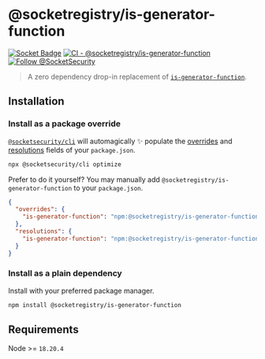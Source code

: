 # @socketregistry/is-generator-function

[![Socket Badge](https://socket.dev/api/badge/npm/package/@socketregistry/is-generator-function)](https://socket.dev/npm/package/@socketregistry/is-generator-function)
[![CI - @socketregistry/is-generator-function](https://github.com/SocketDev/socket-registry-js/actions/workflows/test.yml/badge.svg)](https://github.com/SocketDev/socket-registry-js/actions/workflows/test.yml)
[![Follow @SocketSecurity](https://img.shields.io/twitter/follow/SocketSecurity?style=social)](https://twitter.com/SocketSecurity)

> A zero dependency drop-in replacement of
> [`is-generator-function`](https://www.npmjs.com/package/is-generator-function).

## Installation

### Install as a package override

[`@socketsecurity/cli`](https://www.npmjs.com/package/@socketsecurity/cli) will
automagically :sparkles: populate the
[overrides](https://docs.npmjs.com/cli/v9/configuring-npm/package-json#overrides)
and [resolutions](https://yarnpkg.com/configuration/manifest#resolutions) fields
of your `package.json`.

```sh
npx @socketsecurity/cli optimize
```

Prefer to do it yourself? You may manually add
`@socketregistry/is-generator-function` to your `package.json`.

```json
{
  "overrides": {
    "is-generator-function": "npm:@socketregistry/is-generator-function@^1"
  },
  "resolutions": {
    "is-generator-function": "npm:@socketregistry/is-generator-function@^1"
  }
}
```

### Install as a plain dependency

Install with your preferred package manager.

```sh
npm install @socketregistry/is-generator-function
```

## Requirements

Node &gt;= `18.20.4`
